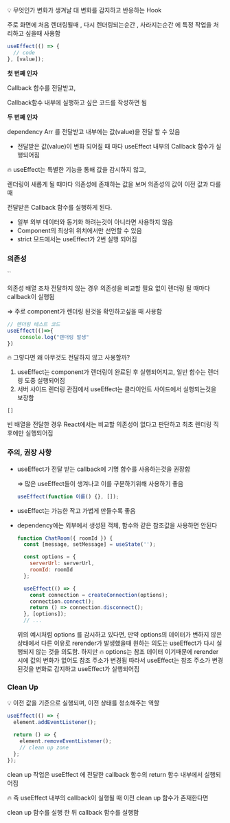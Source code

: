 💡 무엇인가 변화가 생겨날 대 변화를 감지하고 반응하는 Hook

주로 화면에 처음 렌더링될때 , 다시 렌더링되는순간 , 사라지는순간 에 특정 작업을 처리하고 싶을때 사용함

```jsx
useEffect(() => {
  // code
}, [value]);
```

**첫 번째 인자**

Callback 함수를 전달받고,

Callback함수 내부에 실행하고 싶은 코드를 작성하면 됨

**두 번째 인자**

dependency Arr 를 전달받고 내부에는 값(value)을 전달 할 수 있음

- 전달받은 값(value)이 변화 되어질 때 마다 useEffect 내부의 Callback 함수가 실행되어짐

🔥 useEffect는 특별한 기능을 통해 값을 감시하지 않고,

렌더링이 새롭게 될 때마다 의존성에 존재하는 값을 보며 의존성의 값이 이전 값과 다를때

전달받은 Callback 함수를 실행하게 된다.

- 일부 외부 데이터와 동기화 하려는것이 아니라면 사용하지 않음
- Component의 최상위 위치에서만 선언할 수 있음
- strict 모드에서는 useEffect가 2번 실행 되어짐

### 의존성

``

의존성 배열 조차 전달하지 않는 경우 의존성을 비교할 필요 없이 렌더링 될 때마다 callback이 실행됨

⇒ 주로 component가 렌더링 된것을 확인하고싶을 때 사용함

```jsx
// 렌더링 테스트 코드
useEffect(()=>{
	console.log("렌더링 발생"
})
```

🔥 그렇다면 왜 아무것도 전달하지 않고 사용할까?

1. useEffect는 component가 렌더링이 완료된 후 실행되어지고, 일반 함수는 렌더링 도중 실행되어짐
2. 서버 사이드 렌더링 관점에서 useEffect는 클라이언트 사이드에서 실행되는것을 보장함

`[]`

빈 배열을 전달한 경우 React에서는 비교할 의존성이 없다고 판단하고 최초 렌더링 직후에만 실행되어짐

### 주의, 권장 사항

- useEffect가 전달 받는 callback에 기명 함수를 사용하는것을 권장함

  ⇒ 많은 useEffect들이 생겨나고 이를 구분하기위해 사용하기 좋음

  ```jsx
  useEffect(function 이름() {}, []);
  ```

- useEffect는 가능한 작고 가볍게 만들수록 좋음

- dependency에는 외부에서 생성된 객체, 함수와 같은 참조값을 사용하면 안된다

  ```jsx
  function ChatRoom({ roomId }) {
    const [message, setMessage] = useState('');

    const options = {
      serverUrl: serverUrl,
      roomId: roomId
    };

    useEffect(() => {
      const connection = createConnection(options);
      connection.connect();
      return () => connection.disconnect();
    }, [options]);
    // ...
  ```

  위의 예시처럼 options 를 감시하고 있다면,
  만약 options의 데이터가 변하지 않은 상태에서 다른 이유로 rerender가 발생했을때 원하는 의도는
  useEffect가 다시 실행되지 않는 것을 의도함.
  하지만 🔥 options는 참조 데이터 이기때문에 rerender시에 값의 변화가 없어도 참조 주소가 변경됨
  따라서 useEffect는 참조 주소가 변경된것을 변화로 감지하고 useEffect가 실행되어짐

### Clean Up

💡 이전 값을 기준으로 실행되며, 이전 상태를 청소해주는 역할

```jsx
useEffect(() => {
  element.addEventListener();

  return () => {
    element.removeEventListener();
    // clean up zone
  };
});
```

clean up 작업은 useEffect 에 전달한 callback 함수의 return 함수 내부에서 실행되어짐

🔥 즉 useEffect 내부의 callback이 실행될 때 이전 clean up 함수가 존재한다면

clean up 함수를 실행 한 뒤 callback 함수를 실행함
